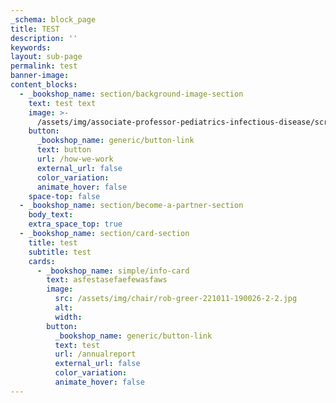 ```yaml
---
_schema: block_page
title: TEST
description: ''
keywords:
layout: sub-page
permalink: test
banner-image:
content_blocks:
  - _bookshop_name: section/background-image-section
    text: test text
    image: >-
      /assets/img/associate-professor-pediatrics-infectious-disease/screen-shot-2022-11-10-at-11-28-53-am.png
    button:
      _bookshop_name: generic/button-link
      text: button
      url: /how-we-work
      external_url: false
      color_variation:
      animate_hover: false
    space-top: false
  - _bookshop_name: section/become-a-partner-section
    body_text:
    extra_space_top: true
  - _bookshop_name: section/card-section
    title: test
    subtitle: test
    cards:
      - _bookshop_name: simple/info-card
        text: asfestasefaefewasfaws
        image:
          src: /assets/img/chair/rob-greer-221011-190026-2-2.jpg
          alt:
          width:
        button:
          _bookshop_name: generic/button-link
          text: test
          url: /annualreport
          external_url: false
          color_variation:
          animate_hover: false
---
```

